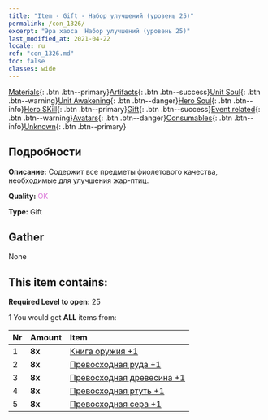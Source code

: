 ```yaml
---
title: "Item - Gift - Набор улучшений (уровень 25)"
permalink: /con_1326/
excerpt: "Эра хаоса  Набор улучшений (уровень 25)"
last_modified_at: 2021-04-22
locale: ru
ref: "con_1326.md"
toc: false
classes: wide
---
```

 [Materials](/ItemsRU/){: .btn .btn--primary}[Artifacts](/ItemsRU/Artifacts/){: .btn .btn--success}[Unit Soul](/ItemsRU/UnitSoul/){: .btn .btn--warning}[Unit Awakening](/ItemsRU/UnitAwakening/){: .btn .btn--danger}[Hero Soul](/ItemsRU/HeroSoul/){: .btn .btn--info}[Hero SKill](/ItemsRU/HeroSkill/){: .btn .btn--primary}[Gift](/ItemsRU/Gift/){: .btn .btn--success}[Event related](/ItemsRU/Events/){: .btn .btn--warning}[Avatars](/ItemsRU/Avatars/){: .btn .btn--danger}[Consumables](/ItemsRU/Consumables/){: .btn .btn--info}[Unknown](/ItemsRU/Unknown/){: .btn .btn--primary}

## Подробности
 **Описание:** Содержит все предметы фиолетового качества, необходимые для улучшения жар-птиц.

 **Quality:** <span style="color: #DA70D6">OK</span>

 **Type:** Gift

## Gather

  None

## This item contains:

 **Required Level to open:** 25

 1 You would get **ALL** items  from:

  | Nr | Amount |     Item    |
  |:---|:-------|:------------|
  | 1 |  **8x** | [Книга оружия +1](/ru/Items/mat_25/) |  | 
  | 2 |  **8x** | [Превосходная руда +1](/ru/Items/mat_19/) |  | 
  | 3 |  **8x** | [Превосходная древесина +1](/ru/Items/mat_20/) |  | 
  | 4 |  **8x** | [Превосходная ртуть +1](/ru/Items/mat_21/) |  | 
  | 5 |  **8x** | [Превосходная сера +1](/ru/Items/mat_22/) |  | 
